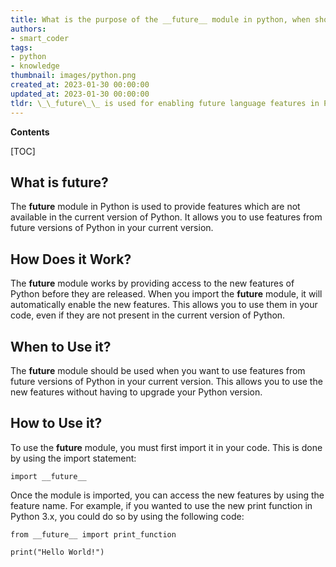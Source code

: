 ```yaml
---
title: What is the purpose of the __future__ module in python, when should it be used, and how does it work?
authors:
- smart_coder
tags:
- python
- knowledge
thumbnail: images/python.png
created_at: 2023-01-30 00:00:00
updated_at: 2023-01-30 00:00:00
tldr: \_\_future\_\_ is used for enabling future language features in Python, and is typically used at the beginning of a module to ensure that features from a newer version of Python are available in an older version.
---
```


**Contents**

[TOC]

## What is __future__?

The __future__ module in Python is used to provide features which are not available in the current version of Python. It allows you to use features from future versions of Python in your current version.

## How Does it Work?

The __future__ module works by providing access to the new features of Python before they are released. When you import the __future__ module, it will automatically enable the new features. This allows you to use them in your code, even if they are not present in the current version of Python.

## When to Use it?

The __future__ module should be used when you want to use features from future versions of Python in your current version. This allows you to use the new features without having to upgrade your Python version.

## How to Use it?

To use the __future__ module, you must first import it in your code. This is done by using the import statement:

```
import __future__
```

Once the module is imported, you can access the new features by using the feature name. For example, if you wanted to use the new print function in Python 3.x, you could do so by using the following code:

```
from __future__ import print_function

print("Hello World!")
```
